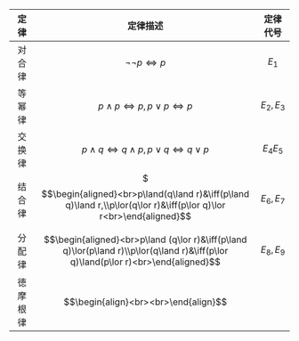 
|  定律  |                                                                定律描述                                                                |     定律代号      |
| :--: | :--------------------------------------------------------------------------------------------------------------------------------: | :-----------: |
| 对合律  |                                                       $\lnot\lnot p \iff p$                                                        |    $E_{1}$    |
| 等幂律  |                                                  $p\land p \iff p,p\lor p \iff p$                                                  | $E_{2},E_{3}$ |
| 交换律  |                                          $$p\land q \iff q\land p,p\lor q \iff q\lor p$$                                           | $E_{4}E_{5}$  |
| 结合律  |        $$$\begin{aligned}<br>p\land(q\land r)&\iff(p\land q)\land r,\\p\lor(q\lor r)&\iff(p\lor q)\lor r<br>\end{aligned}$$        | $E_{6},E_{7}$ |
| 分配律  | $$\begin{aligned}<br>p\land (q\lor r)&\iff(p\land q)\lor(p\land r)\\p\lor(q\land r)&\iff(p\lor q)\land(p\lor r)<br>\end{aligned}$$ | $E_{8},E_{9}$ |
| 徳摩根律 |                                                $$\begin{align}<br><br>\end{align}$$                                                |               |

